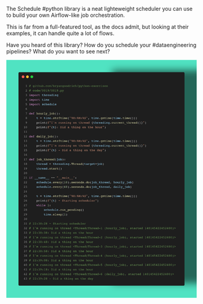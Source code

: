 The Schedule #python library is a neat lighteweight scheduler you can use to build your own Airflow-like job orchestration.

This is far from a full-featured tool, as the docs admit, but looking at their examples, it can handle quite a lot of flows.

Have you heard of this library? How do you schedule your #dataengineering pipelines? What do you want to see next?

<img src="../../static/0020.png" />
